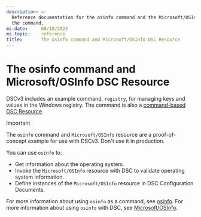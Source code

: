 ```yaml
---
description: >-
  Reference documentation for the osinfo command and the Microsoft/OSInfo DSC Resource provided by
  the command.
ms.date:     08/18/2023
ms.topic:    reference
title:       The osinfo command and Microsoft/OSInfo DSC Resource
---
```


# The osinfo command and Microsoft/OSInfo DSC Resource

DSCv3 includes an example command, `registry`, for managing keys and values in the Windows
registry. The command is also a [command-based DSC Resource][01].

> [!IMPORTANT]
> The `osinfo` command and `Microsoft/OSInfo` resource are a proof-of-concept example for use with
> DSCv3. Don't use it in production.

You can use `osinfo` to:

- Get information about the operating system.
- Invoke the `Microsoft/OSInfo` resource with DSC to validate operating system information.
- Define instances of the `Microsoft/OSInfo` resource in DSC Configuration Documents.

For more information about using `osinfo` as a command, see [osinfo][02]. For more information
about using `osinfo` with DSC, see [Microsoft/OSInfo][03].

<!-- Link references -->
[01]: ../../../resources/concepts/anatomy.md
[02]: cli/osinfo.md
[03]: resource.md
